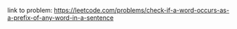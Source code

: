 link to problem: https://leetcode.com/problems/check-if-a-word-occurs-as-a-prefix-of-any-word-in-a-sentence
